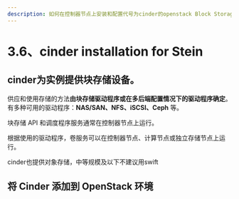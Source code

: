 ```yaml
---
description: 如何在控制器节点上安装和配置代号为cinder的openstack Block Storage service
---
```


# 3.6、cinder installation for Stein

## cinder为实例提供块存储设备。

供应和使用存储的方法**由块存储驱动程序或在多后端配置情况下的驱动程序确定**。有多种可用的驱动程序：**NAS/SAN、NFS、iSCSI、Ceph** 等。

块存储 API 和调度程序服务通常在控制器节点上运行。

根据使用的驱动程序，卷服务可以在控制器节点、计算节点或独立存储节点上运行。

cinder也提供对象存储，中等规模及以下不建议用swift

## 将 Cinder 添加到 OpenStack 环境

